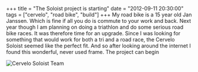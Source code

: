 +++
title = "The Soloist project is starting"
date = "2012-09-11 20:30:00"
tags = ["cervelo", "road bike", "build"]
+++
My road bike is a 15 year old Jan Janssen. Which is fine if all you do is commute to your work and back. Next year though I am planning on doing a triathlon and do some serious road bike races. It was therefore time for an upgrade. Since I was looking for something that would work for both a tri and a road race, the Cervelo Soloist seemed like the perfect fit. And so after looking around the internet I found this wonderful, never used frame. The project can begin

![Cervelo Soloist Team](/images/2012-cervelo_soloist_team_1.jpg)

